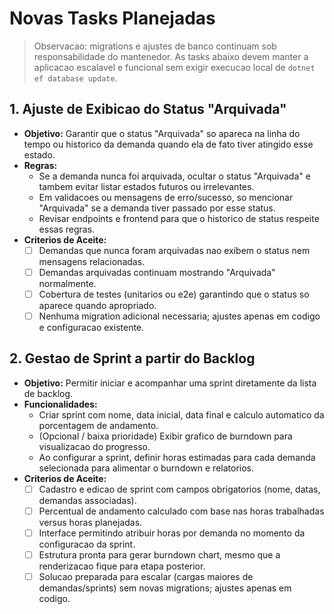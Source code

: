 # Novas Tasks Planejadas

> Observacao: migrations e ajustes de banco continuam sob responsabilidade do mantenedor. As tasks abaixo devem manter a aplicacao escalavel e funcional sem exigir execucao local de `dotnet ef database update`.

## 1. Ajuste de Exibicao do Status "Arquivada"
- **Objetivo:** Garantir que o status "Arquivada" so apareca na linha do tempo ou historico da demanda quando ela de fato tiver atingido esse estado.
- **Regras:**
  - Se a demanda nunca foi arquivada, ocultar o status "Arquivada" e tambem evitar listar estados futuros ou irrelevantes.
  - Em validacoes ou mensagens de erro/sucesso, so mencionar "Arquivada" se a demanda tiver passado por esse status.
  - Revisar endpoints e frontend para que o historico de status respeite essas regras.
- **Criterios de Aceite:**
  - [ ] Demandas que nunca foram arquivadas nao exibem o status nem mensagens relacionadas.
  - [ ] Demandas arquivadas continuam mostrando "Arquivada" normalmente.
  - [ ] Cobertura de testes (unitarios ou e2e) garantindo que o status so aparece quando apropriado.
  - [ ] Nenhuma migration adicional necessaria; ajustes apenas em codigo e configuracao existente.

## 2. Gestao de Sprint a partir do Backlog
- **Objetivo:** Permitir iniciar e acompanhar uma sprint diretamente da lista de backlog.
- **Funcionalidades:**
  - Criar sprint com nome, data inicial, data final e calculo automatico da porcentagem de andamento.
  - (Opcional / baixa prioridade) Exibir grafico de burndown para visualizacao do progresso.
  - Ao configurar a sprint, definir horas estimadas para cada demanda selecionada para alimentar o burndown e relatorios.
- **Criterios de Aceite:**
  - [ ] Cadastro e edicao de sprint com campos obrigatorios (nome, datas, demandas associadas).
  - [ ] Percentual de andamento calculado com base nas horas trabalhadas versus horas planejadas.
  - [ ] Interface permitindo atribuir horas por demanda no momento da configuracao da sprint.
  - [ ] Estrutura pronta para gerar burndown chart, mesmo que a renderizacao fique para etapa posterior.
  - [ ] Solucao preparada para escalar (cargas maiores de demandas/sprints) sem novas migrations; ajustes apenas em codigo.
